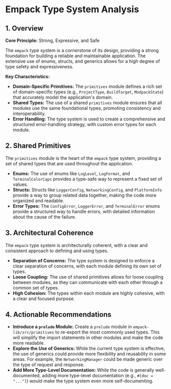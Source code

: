 # Empack Type System Analysis

## 1. Overview

**Core Principle:** Strong, Expressive, and Safe

The `empack` type system is a cornerstone of its design, providing a strong foundation for building a reliable and maintainable application. The extensive use of enums, structs, and generics allows for a high degree of type safety and expressiveness.

**Key Characteristics:**
- **Domain-Specific Primitives:** The `primitives` module defines a rich set of domain-specific types (e.g., `ProjectType`, `BuildTarget`, `ModpackState`) that accurately model the application's domain.
- **Shared Types:** The use of a shared `primitives` module ensures that all modules use the same foundational types, promoting consistency and interoperability.
- **Error Handling:** The type system is used to create a comprehensive and structured error-handling strategy, with custom error types for each module.

## 2. Shared Primitives

The `primitives` module is the heart of the `empack` type system, providing a set of shared types that are used throughout the application.

- **Enums:** The use of enums like `LogLevel`, `LogFormat`, and `TerminalColorCaps` provides a type-safe way to represent a fixed set of values.
- **Structs:** Structs like `LoggerConfig`, `NetworkingConfig`, and `PlatformInfo` provide a way to group related data together, making the code more organized and readable.
- **Error Types:** The `ConfigError`, `LoggerError`, and `TerminalError` enums provide a structured way to handle errors, with detailed information about the cause of the failure.

## 3. Architectural Coherence

The `empack` type system is architecturally coherent, with a clear and consistent approach to defining and using types.

- **Separation of Concerns:** The type system is designed to enforce a clear separation of concerns, with each module defining its own set of types.
- **Loose Coupling:** The use of shared primitives allows for loose coupling between modules, as they can communicate with each other through a common set of types.
- **High Cohesion:** The types within each module are highly cohesive, with a clear and focused purpose.

## 4. Actionable Recommendations

- **Introduce a `prelude` Module:** Create a `prelude` module in `empack-lib/src/primitives` to re-export the most commonly used types. This will simplify the import statements in other modules and make the code more readable.
- **Explore the Use of Generics:** While the current type system is effective, the use of generics could provide more flexibility and reusability in some areas. For example, the `NetworkingManager` could be made generic over the type of request and response.
- **Add More Type-Level Documentation:** While the code is generally well-documented, adding more type-level documentation (e.g., `#[doc = "..."]`) would make the type system even more self-documenting.
